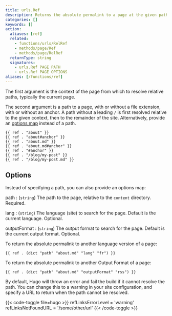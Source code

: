 ```yaml
---
title: urls.Ref
description: Returns the absolute permalink to a page at the given path.
categories: []
keywords: []
action:
  aliases: [ref]
  related:
    - functions/urls/RelRef
    - methods/page/Ref
    - methods/page/RelRef
  returnType: string
  signatures:
    - urls.Ref PAGE PATH
    - urls.Ref PAGE OPTIONS
aliases: [/functions/ref]
---
```


The first argument is the context of the page from which to resolve relative paths, typically the current page.

The second argument is a path to a page, with or without a file extension, with or without an anchor. A path without a leading `/` is first resolved relative to the given context, then to the remainder of the site. Alternatively, provide an [options map](#options) instead of a path.

```go-html-template
{{ ref . "about" }}
{{ ref . "about#anchor" }}
{{ ref . "about.md" }}
{{ ref . "about.md#anchor" }}
{{ ref . "#anchor" }}
{{ ref . "/blog/my-post" }}
{{ ref . "/blog/my-post.md" }}
```

## Options

Instead of specifying a path, you can also provide an options map:

path
: (`string`) The path to the page, relative to the `content` directory. Required.

lang
: (`string`) The language (site) to search for the page. Default is the current language. Optional.

outputFormat
: (`string`) The output format to search for the page. Default is the current output format. Optional.

To return the absolute permalink to another language version of a page:

```go-html-template
{{ ref . (dict "path" "about.md" "lang" "fr") }}
```

To return the absolute permalink to another Output Format of a page:

```go-html-template
{{ ref . (dict "path" "about.md" "outputFormat" "rss") }}
```

By default, Hugo will throw an error and fail the build if it cannot resolve the path. You can change this to a warning in your site configuration, and specify a URL to return when the path cannot be resolved.

{{< code-toggle file=hugo >}}
refLinksErrorLevel = 'warning'
refLinksNotFoundURL = '/some/other/url'
{{< /code-toggle >}}
